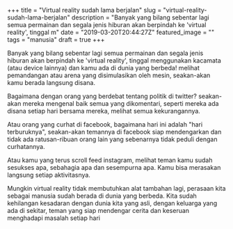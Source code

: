 +++
title = "Virtual reality sudah lama berjalan"
slug = "virtual-reality-sudah-lama-berjalan"
description = "Banyak yang bilang sebentar lagi semua permainan dan segala jenis hiburan akan berpindah ke 'virtual reality', tinggal m"
date = "2019-03-20T20:44:27Z"
featured_image = ""
tags = "manusia"
draft = true
+++ 
 
Banyak yang bilang sebentar lagi semua permainan dan segala jenis hiburan akan berpindah ke 'virtual reality', tinggal menggunakan kacamata (atau device lainnya) dan kamu ada di dunia yang berbeda! melihat pemandangan atau arena yang disimulasikan oleh mesin, seakan-akan kamu berada langsung disana.

Bagaimana dengan orang yang berdebat tentang politik di twitter? seakan-akan mereka mengenal baik semua yang dikomentari, seperti mereka ada disana setiap hari bersama mereka, melihat semua kekurangannya.

Atau orang yang curhat di facebook, bagaimana hari ini adalah "hari terburuknya", seakan-akan temannya di facebook siap mendengarkan dan tidak ada ratusan-ribuan orang lain yang sebenarnya tidak peduli dengan curhatannya.

Atau kamu yang terus scroll feed instagram, melihat teman kamu sudah sesukses apa, sebahagia apa dan sesempurna apa. Kamu bisa merasakan langsung setiap aktivitasnya.

Mungkin virtual reality tidak membutuhkan alat tambahan lagi, perasaan kita sebagai manusia sudah berada di dunia yang berbeda. Kita sudah kehilangan kesadaran dengan dunia kita yang asli, dengan keluarga yang ada di sekitar, teman yang siap mendengar cerita dan keseruan menghadapi masalah setiap hari